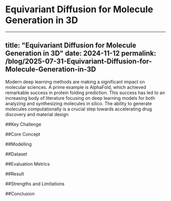 # Equivariant Diffusion for Molecule Generation in 3D
---
title: "Equivariant Diffusion for Molecule Generation in 3D"
date: 2024-11-12
permalink: /blog/2025-07-31-Equivariant-Diffusion-for-Molecule-Generation-in-3D
---

Modern deep learning methods are making a significant impact on molecular sciences. A prime example is AlphaFold, which achieved remarkable success in protein folding prediction.  This success has led to an increasing body of literature focusing on deep learning models for both analyzing and synthesizing molecules in silico. The ability to generate molecules computationally is a crucial step towards accelerating drug discovery and material design

##Key Challenge

##Core Concept

##Modelling

##Dataset

##Evaluation Metrics

##Result

##Strengths and Limitations

##Conclusion
